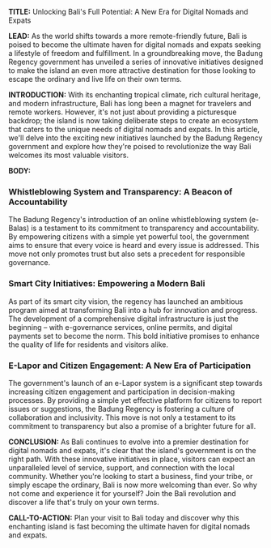**TITLE:** Unlocking Bali's Full Potential: A New Era for Digital Nomads and Expats

**LEAD:**
As the world shifts towards a more remote-friendly future, Bali is poised to become the ultimate haven for digital nomads and expats seeking a lifestyle of freedom and fulfillment. In a groundbreaking move, the Badung Regency government has unveiled a series of innovative initiatives designed to make the island an even more attractive destination for those looking to escape the ordinary and live life on their own terms.

**INTRODUCTION:**
With its enchanting tropical climate, rich cultural heritage, and modern infrastructure, Bali has long been a magnet for travelers and remote workers. However, it's not just about providing a picturesque backdrop; the island is now taking deliberate steps to create an ecosystem that caters to the unique needs of digital nomads and expats. In this article, we'll delve into the exciting new initiatives launched by the Badung Regency government and explore how they're poised to revolutionize the way Bali welcomes its most valuable visitors.

**BODY:**

### **Whistleblowing System and Transparency: A Beacon of Accountability**

The Badung Regency's introduction of an online whistleblowing system (e-Balas) is a testament to its commitment to transparency and accountability. By empowering citizens with a simple yet powerful tool, the government aims to ensure that every voice is heard and every issue is addressed. This move not only promotes trust but also sets a precedent for responsible governance.

### **Smart City Initiatives: Empowering a Modern Bali**

As part of its smart city vision, the regency has launched an ambitious program aimed at transforming Bali into a hub for innovation and progress. The development of a comprehensive digital infrastructure is just the beginning – with e-governance services, online permits, and digital payments set to become the norm. This bold initiative promises to enhance the quality of life for residents and visitors alike.

### **E-Lapor and Citizen Engagement: A New Era of Participation**

The government's launch of an e-Lapor system is a significant step towards increasing citizen engagement and participation in decision-making processes. By providing a simple yet effective platform for citizens to report issues or suggestions, the Badung Regency is fostering a culture of collaboration and inclusivity. This move is not only a testament to its commitment to transparency but also a promise of a brighter future for all.

**CONCLUSION:**
As Bali continues to evolve into a premier destination for digital nomads and expats, it's clear that the island's government is on the right path. With these innovative initiatives in place, visitors can expect an unparalleled level of service, support, and connection with the local community. Whether you're looking to start a business, find your tribe, or simply escape the ordinary, Bali is now more welcoming than ever. So why not come and experience it for yourself? Join the Bali revolution and discover a life that's truly on your own terms.

**CALL-TO-ACTION:** Plan your visit to Bali today and discover why this enchanting island is fast becoming the ultimate haven for digital nomads and expats.